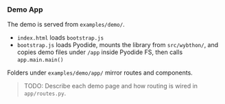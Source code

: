 ### Demo App

The demo is served from `examples/demo/`.

- `index.html` loads `bootstrap.js`
- `bootstrap.js` loads Pyodide, mounts the library from `src/wybthon/`, and copies demo files under `/app` inside Pyodide FS, then calls `app.main.main()`

Folders under `examples/demo/app/` mirror routes and components.

> TODO: Describe each demo page and how routing is wired in `app/routes.py`.
